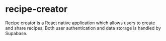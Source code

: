 # recipe-creator
Recipe creator is a React native application which allows users to create and share recipes. Both user authentication and data storage is handled by Supabase.
